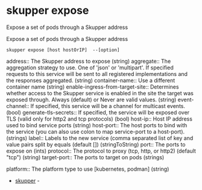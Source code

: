 # skupper expose

Expose a set of pods through a Skupper address

Expose a set of pods through a Skupper address

    skupper expose [host hostOrIP]  --[option]

address:: 
The Skupper address to expose
 (string)
aggregate:: 
The aggregation strategy to use. One of 'json' or 'multipart'. If specified requests to this service will be sent to all registered implementations and the responses aggregated.
 (string)
container-name:: 
Use a different container name
 (string)
enable-ingress-from-target-site:: 
Determines whether access to the Skupper service is enabled in the site the target was exposed through. Always (default) or Never are valid values.
 (string)
event-channel:: 
If specified, this service will be a channel for multicast events.
 (bool)
generate-tls-secrets:: 
If specified, the service will be exposed over TLS (valid only for http2 and tcp protocols)
 (bool)
host-ip:: 
Host IP address used to bind service ports
 (string)
host-port:: 
The host ports to bind with the service (you can also use colon to map service-port to a host-port).
 (strings)
label:: 
Labels to the new service (comma separated list of key and value pairs split by equals (default [])
 (stringToString)
port:: 
The ports to expose on
 (ints)
protocol:: 
The protocol to proxy (tcp, http, or http2) (default "tcp")
 (string)
target-port:: 
The ports to target on pods
 (strings)

platform:: 
The platform type to use [kubernetes, podman]
 (string)

* [skupper](skupper.adoc)	 -
